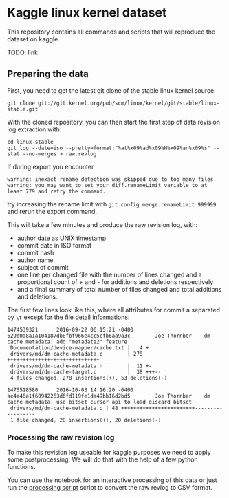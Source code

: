 # Kaggle linux kernel dataset

This repository contains all commands and scripts that will reproduce the dataset on kaggle.

TODO: link

## Preparing the data

First, you need to get the latest git clone of the stable linux kernel source:

`git clone git://git.kernel.org/pub/scm/linux/kernel/git/stable/linux-stable.git`

With the cloned repository, you can then start the first step of data revision log extraction with:

```
cd linux-stable
git log --date=iso --pretty=format:"%at%x09%ad%x09%H%x09%an%x09%s" --stat --no-merges > raw.revlog
```

If during export you encounter

```
warning: inexact rename detection was skipped due to too many files.
warning: you may want to set your diff.renameLimit variable to at least 779 and retry the command.
```

try increasing the rename limit with `git config merge.renameLimit 999999` and rerun the export command.

This will take a few minutes and produce the raw revision log, with:

* author date as UNIX timestamp
* commit date in ISO format
* commit hash
* author name
* subject of commit
* one line per changed file with the number of lines changed and a proportional count of *+* and *-* for additions and deletions respectively
* and a final summary of total number of files changed and total additions and deletions.

The first few lines look like this, where all attributes for commit a separated by `\t` except for the file detail informations:

```
1474539321      2016-09-22 06:15:21 -0400       629d0a8a1a104187db8fbf966e4cc5cfb6aa9a3c        Joe Thornber    dm cache metadata: add "metadata2" feature
 Documentation/device-mapper/cache.txt |   4 +
 drivers/md/dm-cache-metadata.c        | 278 ++++++++++++++++++++++++++++++----
 drivers/md/dm-cache-metadata.h        |  11 +-
 drivers/md/dm-cache-target.c          |  38 +++--
 4 files changed, 278 insertions(+), 53 deletions(-)

1475518580      2016-10-03 14:16:20 -0400       ae4a46a1f60942263d6fd119fe1da49bb16d2bd5        Joe Thornber    dm cache metadata: use bitset cursor api to load discard bitset
 drivers/md/dm-cache-metadata.c | 48 ++++++++++++++++++++++++------------------
 1 file changed, 28 insertions(+), 20 deletions(-)
```

### Processing the raw revision log

To make this revision log useable for kaggle purposes we need to apply some postprocessing. We will do that with the help of a few python functions.

You can use the notebook for an interactive processing of this data or just run the [processing script](process.py) script to convert the raw revlog to CSV format.
